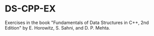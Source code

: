 # DS-CPP-EX
Exercises in the book "Fundamentals of Data Structures in C++, 2nd Edition" by E. Horowitz, S. Sahni, and D. P. Mehta.
